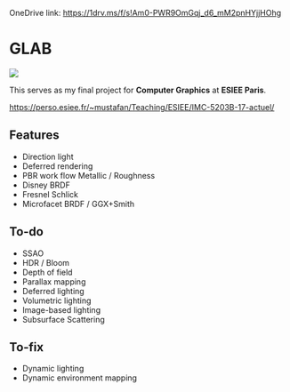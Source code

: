 OneDrive link: https://1drv.ms/f/s!Am0-PWR9OmGqj_d6_mM2pnHYjjHOhg

# GLAB

![](/assets/CaptureW.PNG)

This serves as my final project for **Computer Graphics** at **ESIEE Paris**.

https://perso.esiee.fr/~mustafan/Teaching/ESIEE/IMC-5203B-17-actuel/


## Features
- Direction light
- Deferred rendering 
- PBR work flow Metallic / Roughness
- Disney BRDF
- Fresnel Schlick
- Microfacet BRDF / GGX+Smith 

## To-do
- SSAO
- HDR / Bloom
- Depth of field
- Parallax mapping  
- Deferred lighting
- Volumetric lighting
- Image-based lighting 
- Subsurface Scattering

## To-fix
- Dynamic lighting
- Dynamic environment mapping
